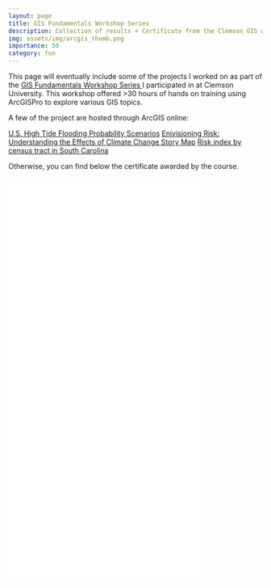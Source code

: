 ```yaml
---
layout: page
title: GIS Fundamentals Workshop Series
description: Collection of results + Certificate from the Clemson GIS workshop (ArcGIS Pro)
img: assets/img/arcgis_thumb.png
importance: 50
category: fun
---
```


This page will eventually include some of the projects I worked on as part of the <a href="https://www.clemsongis.org/engineering-and-environmental-gis-s">GIS Fundamentals Workshop Series </a> I participated in at Clemson University. This workshop offered >30 hours of hands on training using ArcGISPro to explore various GIS topics.

A few of the project are hosted through ArcGIS online:

<a href="https://clemson.maps.arcgis.com/apps/mapviewer/index.html?webmap=81ec82c5541c4df9b6c3c75b9e8c0d3c">U.S. High Tide Flooding Probability Scenarios<a>
<a href="https://storymaps.arcgis.com/stories/63a1228dbf1848feaff636c38a873bac">Enivisioning Risk: Understanding the Effects of Climate Change Story Map<a>
<a href="https://clemson.maps.arcgis.com/apps/mapviewer/index.html?webmap=4c1f0d1f6ec644c183bb9cf025087dab">Risk index by census tract in South Carolina<a>    

Otherwise, you can find below the certificate awarded by the course.


<article class="post-content CV clearfix">
        <embed src="../../assets/pdf/Summer_2023_Certificates_McDaniel.pdf" width="75%" height="800" type="application/pdf" />
</article>
